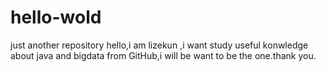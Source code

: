 # hello-wold
just another repository
hello,i am lizekun ,i want study useful konwledge about java and bigdata from GitHub,i will be want to be the one.thank you.
